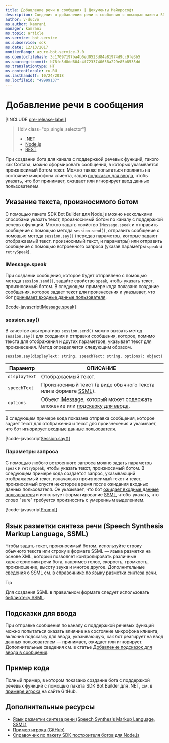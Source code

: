 ```yaml
---
title: Добавление речи в сообщения | Документы Майкрософт
description: Сведения о добавлении речи в сообщения с помощью пакета SDK Bot Builder для Node.js.
author: v-ducvo
ms.author: kamrani
manager: kamrani
ms.topic: article
ms.service: bot-service
ms.subservice: sdk
ms.date: 12/13/2017
monikerRange: azure-bot-service-3.0
ms.openlocfilehash: 3c17097197ba4b6ed0523d84a81974d9cc9fe3b5
ms.sourcegitcommit: b78fe3d8dd604c4f7233740658a229e85b8535dd
ms.translationtype: HT
ms.contentlocale: ru-RU
ms.lasthandoff: 10/24/2018
ms.locfileid: "49999137"
---
```

# <a name="add-speech-to-messages"></a>Добавление речи в сообщения

[!INCLUDE [pre-release-label](../includes/pre-release-label-v3.md)]

> [!div class="op_single_selector"]
> - [.NET](../dotnet/bot-builder-dotnet-text-to-speech.md)
> - [Node.js](../nodejs/bot-builder-nodejs-text-to-speech.md)
> - [REST](../rest-api/bot-framework-rest-connector-text-to-speech.md)

При создании бота для канала с поддержкой речевых функций, такого как Cortana, можно сформировать сообщения, в которых указывается произносимый ботом текст. Можно также попытаться повлиять на состояние микрофона клиента, задав [подсказку для ввода](bot-builder-nodejs-send-input-hints.md), чтобы указать, что бот принимает, ожидает или игнорирует ввод данных пользователем.

## <a name="specify-text-to-be-spoken-by-your-bot"></a>Указание текста, произносимого ботом

С помощью пакета SDK Bot Builder для Node.js можно несколькими способами указать текст, произносимый ботом по каналу с поддержкой речевых функций. Можно задать свойство `IMessage.speak` и отправить сообщение с помощью метода `session.send()`, отправить сообщение с помощью метода `session.say()` (передав параметры, которые задают отображаемый текст, произносимый текст, и параметры) или отправить сообщение с помощью встроенного запроса (указав параметры `speak` и `retrySpeak`).

### <a id="message-speak"></a> IMessage.speak 

При создании сообщения, которое будет отправлено с помощью метода `session.send()`, задайте свойство `speak`, чтобы указать текст, произносимый ботом. В следующем примере кода показано создание сообщения, которое задает текст для произнесения и указывает, что бот [принимает входные данные пользователя](bot-builder-nodejs-send-input-hints.md).

[!code-javascript[IMessage.speak](../includes/code/node-text-to-speech.js#IMessageSpeak)]

### <a id="session-say"></a> session.say()

В качестве альтернативы `session.send()` можно вызвать метод `session.say()` для создания и отправки сообщения, которое, помимо текста для отображения и других параметров, указывает текст для произнесения. Метод определяется следующим образом.

`session.say(displayText: string, speechText: string, options?: object)`

| Параметр | ОПИСАНИЕ |
|----|----|
| `displayText` | Отображаемый текст. |
| `speechText` | Произносимый текст (в виде обычного текста или в формате <a href="https://msdn.microsoft.com/en-us/library/hh378377(v=office.14).aspx" target="_blank">SSML</a>). |
| `options` | Объект [IMessage][IMessage], который может содержать вложение или [подсказку для ввода](bot-builder-nodejs-send-input-hints.md). |

В следующем примере кода показана отправка сообщения, которое задает текст для отображения и текст для произнесения и указывает, что бот [игнорирует входные данные пользователя](bot-builder-nodejs-send-input-hints.md).

[!code-javascript[Session.say()](../includes/code/node-text-to-speech.js#SessionSay)]

### <a id="prompt-options"></a> Параметры запроса

С помощью любого встроенного запроса можно задать параметры `speak` и `retrySpeak`, чтобы указать текст, произносимый ботом. В следующем примере кода создается запрос, указывающий отображаемый текст, изначально произносимый текст и текст, произносимый спустя некоторое время после ожидания входных данных пользователя. Он указывает, что бот [ожидает входные данные пользователя](bot-builder-nodejs-send-input-hints.md) и использует форматирование [SSML](#ssml), чтобы указать, что слово "sure" требуется произносить с умеренным выделением.

[!code-javascript[Prompt](../includes/code/node-text-to-speech.js#Prompt)]

## <a id="ssml"></a> Язык разметки синтеза речи (Speech Synthesis Markup Language, SSML)

Чтобы задать текст, произносимый ботом, используйте строку обычного текста или строку в формате SSML — языка разметки на основе XML, который позволяет контролировать различные характеристики речи бота, например голос, скорость, громкость, произношение, высоту звука и многое другое. Дополнительные сведения о SSML см. в <a href="https://msdn.microsoft.com/en-us/library/hh378377(v=office.14).aspx" target="_blank">справочнике по языку разметки синтеза речи</a>.

> [!TIP]
> Для создания SSML в правильном формате следует использовать <a href="https://www.npmjs.com/search?q=ssml" target="_blank">библиотеку SSML</a>.

## <a name="input-hints"></a>Подсказки для ввода

При отправке сообщения по каналу с поддержкой речевых функций можно попытаться оказать влияние на состояние микрофона клиента, включив подсказку для ввода, указывающую, как бот реагирует на ввод данных пользователем — принимает, ожидает или игнорирует. Дополнительные сведения см. в статье [Добавление подсказок для ввода в сообщения](bot-builder-nodejs-send-input-hints.md).

## <a name="sample-code"></a>Пример кода 

Полный пример, в котором показано создание бота с поддержкой речевых функций с помощью пакета SDK Bot Builder для .NET, см. в <a href="https://github.com/Microsoft/BotBuilder-Samples/tree/master/Node/demo-RollerSkill" target="_blank">примере игрока</a> на сайте GitHub.

## <a name="additional-resources"></a>Дополнительные ресурсы

- <a href="https://msdn.microsoft.com/en-us/library/hh378377(v=office.14).aspx" target="_blank">Язык разметки синтеза речи (Speech Synthesis Markup Language, SSML)</a>
- <a href="https://github.com/Microsoft/BotBuilder-Samples/tree/master/Node/demo-RollerSkill" target="_blank">Пример игрока (GitHub)</a>
- [Справочник по пакету SDK построителя ботов для Node.js][SDKReference]

[SDKReference]: https://docs.botframework.com/en-us/node/builder/chat-reference/modules/_botbuilder_d_.html

[Message]: https://docs.botframework.com/en-us/node/builder/chat-reference/classes/_botbuilder_d_.message

[IMessage]: http://docs.botframework.com/en-us/node/builder/chat-reference/interfaces/_botbuilder_d_.imessage
